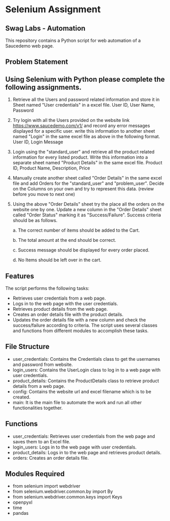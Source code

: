 # Selenium Assignment
## Swag Labs - Automation
This repository contains a Python script for web automation of a Saucedemo web page.

## Problem Statement

Using Selenium with Python please complete the following assignments.
--------------------------------------------------------------------------

1. Retrieve all the Users and password related information and store it in Sheet named "User credentials" in a excel file.
User ID, User Name, Password

2. Try login with all the Users provided on the website link https://www.saucedemo.com/v1/ and record any error messages 
displayed for a specific user. write this information to another sheet named "Login" in the same excel file as above 
in the following format.
User ID, Login Message
 
3. Login using the "standard_user" and retrieve all the product related information for every listed product. 
Write this information into a separate sheet named "Product Details" in the same excel file.
Product ID, Product Name, Description, Price

4. Manually create another sheet called "Order Details" in the same excel file and add Orders for 
the "standard_user" and "problem_user". Decide on the Columns on your own and try to represent this data. 
(review before you move to next one)

5. Using the above "Order Details" sheet try the place all the orders on the website one by one. Update a new column in the 
"Order Details" sheet called "Order Status" marking it as "Success/Failure".
Success criteria should be as follows.

   a. The correct number of items should be added to the Cart.

   b. The total amount at the end should be correct.

   c. Success message should be displayed for every order placed.

   d. No Items should be left over in the cart.

## Features
The script performs the following tasks:

- Retrieves user credentials from a web page.
- Logs in to the web page with the user credentials.
- Retrieves product details from the web page.
- Creates an order details file with the product details.
- Updates the order details file with a new column and check the success/failure according to criteria.
The script uses several classes and functions from different modules to accomplish these tasks.


## File Structure
- user_credentials: Contains the Credentials class to get the usernames and password from website.
- login_users: Contains the UserLogin class to log in to a web page with user credentials.
- product_details: Contains the ProductDetails class to retrieve product details from a web page.
- config: Contains the website url and excel filename which is to be created.
- main: It is the main file to automate the work and run all other functionalities together.
  
## Functions
- user_credentials: Retrieves user credentials from the web page and saves them to an Excel file.
- login_users: Logs in to the web page with user credentials.
- product_details: Logs in to the web page and retrieves product details.
- orders: Creates an order details file.


## Modules Required
- from selenium import webdriver
- from selenium.webdriver.common.by import By
- from selenium.webdriver.common.keys import Keys
- openpyxl
- time
- pandas

